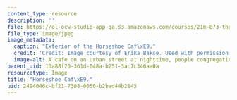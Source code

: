 ```yaml
---
content_type: resource
description: ''
file: https://ol-ocw-studio-app-qa.s3.amazonaws.com/courses/21m-873-theater-arts-topics-suburbia-january-iap-2008/2494046cbf2173080050b2bad44b2143_horseshoe2.jpg
file_type: image/jpeg
image_metadata:
  caption: "Exterior of the Horseshoe Caf\xE9."
  credit: 'Credit: Image courtesy of Erika Bakse. Used with permission.'
  image-alt: A cafe on an urban street at nighttime, people congregating on the street.
parent_uid: 10a88f20-361d-048a-b251-3ac7c346aa0a
resourcetype: Image
title: "Horseshoe Caf\xE9."
uid: 2494046c-bf21-7308-0050-b2bad44b2143
---
```

